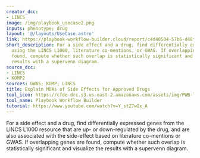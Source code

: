```yaml
---
creator_dcc:
- LINCS
image: /img/playbook_usecase2.png
inputs: phenotype; drug
layout: '@/layouts/UseCase.astro'
link: https://playbook-workflow-builder.cloud/report/c4d40504-57b6-d48f-6d12-d47891e26f2d
short_description: For a side effect and a drug, find differentially expressed genes
  using the LINCS L1000, literature co-mentions, or GWAS. If overlapping genes are
  found, compute whether such overlap is statistically significant and visualize the
  results with a supervenn diagram.
source_dcc:
- LINCS
- KOMP2
sources: GWAS; KOMP; LINCS
title: Explain MOAs of Side Effects for Approved Drugs
tool_icon: https://cfde-drc.s3.us-east-2.amazonaws.com/assets/img/PWB-logo-2024.png
tool_name: Playbook Workflow Builder
tutorial: https://www.youtube.com/watch?v=Y_stZ7wIx_A
---
```

For a side effect and a drug, find differentially expressed genes from the LINCS L1000 resource that are up- or down-regulated by the drug, and are also associated with the side-effect based on literature co-mentions or GWAS. If overlapping genes are found, compute whether such overlap is statistically significant and visualize the results with a supervenn diagram.